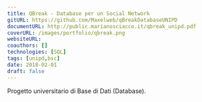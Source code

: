 ```yaml
---
title: QBreak - Database per un Social Network
gitURL: https://github.com/Maxelweb/qBreakDatabaseUNIPD
documentURL: http://public.marianosciacco.it/qbreak_unipd.pdf
coverURL: /images/portfolio/qbreak.png
websiteURL:
coauthors: []
technologies: [SQL]
tags: [unipd,bsc]
date: 2018-02-01
draft: false
---
```


Progetto universitario di Base di Dati (Database).